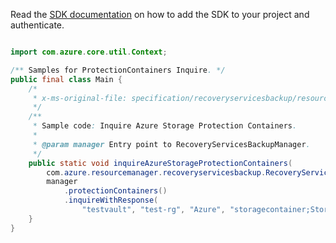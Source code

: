Read the [SDK documentation](https://github.com/Azure/azure-sdk-for-java/blob/azure-resourcemanager-recoveryservicesbackup_1.0.0-beta.2/sdk/recoveryservicesbackup/azure-resourcemanager-recoveryservicesbackup/README.md) on how to add the SDK to your project and authenticate.

```java

import com.azure.core.util.Context;

/** Samples for ProtectionContainers Inquire. */
public final class Main {
    /*
     * x-ms-original-file: specification/recoveryservicesbackup/resource-manager/Microsoft.RecoveryServices/stable/2021-07-01/examples/AzureStorage/ProtectionContainers_Inquire.json
     */
    /**
     * Sample code: Inquire Azure Storage Protection Containers.
     *
     * @param manager Entry point to RecoveryServicesBackupManager.
     */
    public static void inquireAzureStorageProtectionContainers(
        com.azure.resourcemanager.recoveryservicesbackup.RecoveryServicesBackupManager manager) {
        manager
            .protectionContainers()
            .inquireWithResponse(
                "testvault", "test-rg", "Azure", "storagecontainer;Storage;test-rg;teststorage", null, Context.NONE);
    }
}
```
